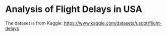 # Analysis of Flight Delays in USA 
The dataset is from Kaggle: https://www.kaggle.com/datasets/usdot/flight-delays
